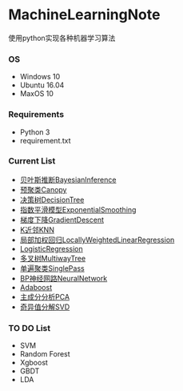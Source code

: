 # MachineLearningNote

使用python实现各种机器学习算法

### OS
* Windows 10
* Ubuntu 16.04
* MaxOS 10

### Requirements
* Python 3
* requirement.txt

### Current List
* [贝叶斯推断BayesianInference](https://github.com/AlanConstantine/MachineLearningNote/tree/master/BayesianInference)
* [预聚类Canopy](https://github.com/AlanConstantine/MachineLearningNote/tree/master/Canopy)
* [决策树DecisionTree](https://github.com/AlanConstantine/MachineLearningNote/tree/master/DecisionTree)
* [指数平滑模型ExponentialSmoothing](https://github.com/AlanConstantine/MachineLearningNote/tree/master/ExponentialSmoothing)
* [梯度下降GradientDescent](https://github.com/AlanConstantine/MachineLearningNote/tree/master/GradientDescent)
* [K近邻KNN](https://github.com/AlanConstantine/MachineLearningNote/tree/master/KNN)
* [局部加权回归LocallyWeightedLinearRegression](https://github.com/AlanConstantine/MachineLearningNote/tree/master/LocallyWeightedLinearRegression)
* [LogisticRegression](https://github.com/AlanConstantine/MachineLearningNote/tree/master/LogisticRegression)
* [多叉树MultiwayTree](https://github.com/AlanConstantine/MachineLearningNote/tree/master/MultiwayTree)
* [单遍聚类SinglePass](https://github.com/AlanConstantine/MachineLearningNote/tree/master/SinglePass)
* [BP神经网路NeuralNetwork](https://github.com/AlanConstantine/MachineLearningNote/tree/master/NeuralNetwork)
* [Adaboost](https://github.com/AlanConstantine/MachineLearningNote/tree/master/Adaboost)
* [主成分分析PCA](https://github.com/AlanConstantine/MachineLearningNote/tree/master/PCA)
* [奇异值分解SVD](https://github.com/AlanConstantine/MachineLearningNote/tree/master/SVD)

### TO DO List
* SVM
* Random Forest
* Xgboost
* GBDT
* LDA
